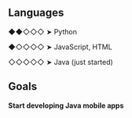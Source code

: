 ## Languages

◆◆◇◇◇ ➤ Python

◆◇◇◇◇ ➤ JavaScript, HTML

◇◇◇◇◇ ➤ Java (just started)

## Goals

**Start developing Java mobile apps**
